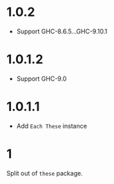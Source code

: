 # 1.0.2

- Support GHC-8.6.5...GHC-9.10.1

# 1.0.1.2

- Support GHC-9.0

# 1.0.1.1

- Add `Each These` instance

# 1

Split out of `these` package.
